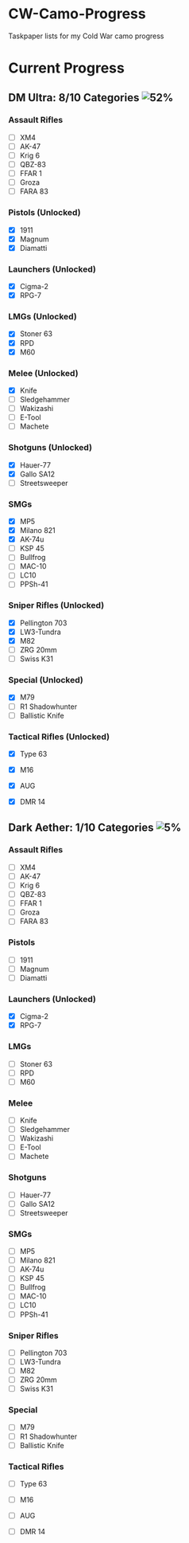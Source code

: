 # CW-Camo-Progress
Taskpaper lists for my Cold War camo progress


# Current Progress
## DM Ultra: 8/10 Categories ![52%](https://progress-bar.dev/52/?width=200)
### Assault Rifles
- [ ] XM4
- [ ] AK-47
- [ ] Krig 6
- [ ] QBZ-83
- [ ] FFAR 1
- [ ] Groza
- [ ] FARA 83
### Pistols (Unlocked)
- [x] 1911
- [x] Magnum
- [x] Diamatti
### Launchers (Unlocked)
- [x] Cigma-2
- [x] RPG-7
### LMGs (Unlocked)
- [x] Stoner 63
- [x] RPD
- [x] M60
### Melee (Unlocked)
- [x] Knife
- [ ] Sledgehammer
- [ ] Wakizashi
- [ ] E-Tool
- [ ] Machete
### Shotguns (Unlocked)
- [x] Hauer-77
- [x] Gallo SA12
- [ ] Streetsweeper
### SMGs
- [x] MP5
- [x] Milano 821
- [x] AK-74u
- [ ] KSP 45
- [ ] Bullfrog
- [ ] MAC-10
- [ ] LC10
- [ ] PPSh-41
### Sniper Rifles (Unlocked)
- [x] Pellington 703
- [x] LW3-Tundra
- [x] M82
- [ ] ZRG 20mm
- [ ] Swiss K31
### Special (Unlocked)
- [x] M79
- [ ] R1 Shadowhunter
- [ ] Ballistic Knife
### Tactical Rifles (Unlocked)
- [x] Type 63
- [x] M16
- [x] AUG
- [x] DMR 14


## Dark Aether: 1/10 Categories ![5%](https://progress-bar.dev/5/?width=200)
### Assault Rifles
- [ ] XM4
- [ ] AK-47
- [ ] Krig 6
- [ ] QBZ-83
- [ ] FFAR 1
- [ ] Groza
- [ ] FARA 83
### Pistols
- [ ] 1911
- [ ] Magnum
- [ ] Diamatti
### Launchers (Unlocked)
- [x] Cigma-2
- [x] RPG-7
### LMGs
- [ ] Stoner 63
- [ ] RPD
- [ ] M60
### Melee
- [ ] Knife
- [ ] Sledgehammer
- [ ] Wakizashi
- [ ] E-Tool
- [ ] Machete
### Shotguns
- [ ] Hauer-77
- [ ] Gallo SA12
- [ ] Streetsweeper
### SMGs
- [ ] MP5
- [ ] Milano 821
- [ ] AK-74u
- [ ] KSP 45
- [ ] Bullfrog
- [ ] MAC-10
- [ ] LC10
- [ ] PPSh-41
### Sniper Rifles
- [ ] Pellington 703
- [ ] LW3-Tundra
- [ ] M82
- [ ] ZRG 20mm
- [ ] Swiss K31
### Special
- [ ] M79
- [ ] R1 Shadowhunter
- [ ] Ballistic Knife
### Tactical Rifles
- [ ] Type 63
- [ ] M16
- [ ] AUG
- [ ] DMR 14


